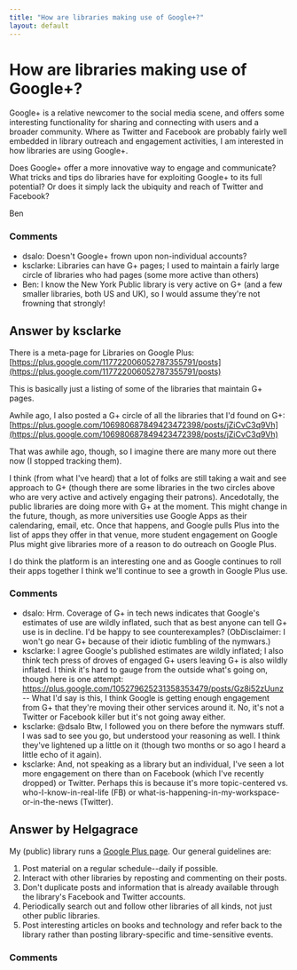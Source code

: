 ```yaml
---
title: "How are libraries making use of Google+?"
layout: default
---
```

How are libraries making use of Google+?
=====================
Google+ is a relative newcomer to the social media scene, and offers
some interesting functionality for sharing and connecting with users and
a broader community. Where as Twitter and Facebook are probably fairly
well embedded in library outreach and engagement activities, I am
interested in how libraries are using Google+.

Does Google+ offer a more innovative way to engage and communicate? What
tricks and tips do libraries have for exploiting Google+ to its full
potential? Or does it simply lack the ubiquity and reach of Twitter and
Facebook?

Ben

### Comments ###
* dsalo: Doesn't Google+ frown upon non-individual accounts?
* ksclarke: Libraries can have G+ pages; I used to maintain a fairly large circle of
libraries who had pages (some more active than others)
* Ben: I know the New York Public library is very active on G+ (and a few
smaller libraries, both US and UK), so I would assume they're not
frowning that strongly!


Answer by ksclarke
----------------
There is a meta-page for Libraries on Google Plus:
[https://plus.google.com/117722006052787355791/posts](https://plus.google.com/117722006052787355791/posts)

This is basically just a listing of some of the libraries that maintain
G+ pages.

Awhile ago, I also posted a G+ circle of all the libraries that I'd
found on G+:
[https://plus.google.com/106980687849423472398/posts/jZiCvC3q9Vh](https://plus.google.com/106980687849423472398/posts/jZiCvC3q9Vh)

That was awhile ago, though, so I imagine there are many more out there
now (I stopped tracking them).

I think (from what I've heard) that a lot of folks are still taking a
wait and see approach to G+ (though there are some libraries in the two
circles above who are very active and actively engaging their patrons).
Ancedotally, the public libraries are doing more with G+ at the moment.
This might change in the future, though, as more universities use Google
Apps as their calendaring, email, etc. Once that happens, and Google
pulls Plus into the list of apps they offer in that venue, more student
engagement on Google Plus might give libraries more of a reason to do
outreach on Google Plus.

I do think the platform is an interesting one and as Google continues to
roll their apps together I think we'll continue to see a growth in
Google Plus use.

### Comments ###
* dsalo: Hrm. Coverage of G+ in tech news indicates that Google's estimates of
use are wildly inflated, such that as best anyone can tell G+ use is in
decline. I'd be happy to see counterexamples? (ObDisclaimer: I won't go
near G+ because of their idiotic fumbling of the nymwars.)
* ksclarke: I agree Google's published estimates are wildly inflated; I also think
tech press of droves of engaged G+ users leaving G+ is also wildly
inflated. I think it's hard to gauge from the outside what's going on,
though here is one attempt:
https://plus.google.com/105279625231358353479/posts/Gz8i52zUunz -- What
I'd say is this, I think Google is getting enough engagement from G+
that they're moving their other services around it. No, it's not a
Twitter or Facebook killer but it's not going away either.
* ksclarke: @dsalo Btw, I followed you on there before the nymwars stuff. I was sad
to see you go, but understood your reasoning as well. I think they've
lightened up a little on it (though two months or so ago I heard a
little echo of it again).
* ksclarke: And, not speaking as a library but an individual, I've seen a lot more
engagement on there than on Facebook (which I've recently dropped) or
Twitter. Perhaps this is because it's more topic-centered vs.
who-I-know-in-real-life (FB) or
what-is-happening-in-my-workspace-or-in-the-news (Twitter).

Answer by Helgagrace
----------------
My (public) library runs a [Google Plus
page](https://plus.google.com/105510969822001585834). Our general
guidelines are:

1.  Post material on a regular schedule--daily if possible.
2.  Interact with other libraries by reposting and commenting on their
    posts.
3.  Don't duplicate posts and information that is already available
    through the library's Facebook and Twitter accounts.
4.  Periodically search out and follow other libraries of all kinds, not
    just other public libraries.
5.  Post interesting articles on books and technology and refer back to
    the library rather than posting library-specific and time-sensitive
    events.


### Comments ###

